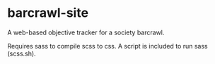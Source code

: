 # barcrawl-site
A web-based objective tracker for a society barcrawl.

Requires sass to compile scss to css. A script is included to run sass (scss.sh).
